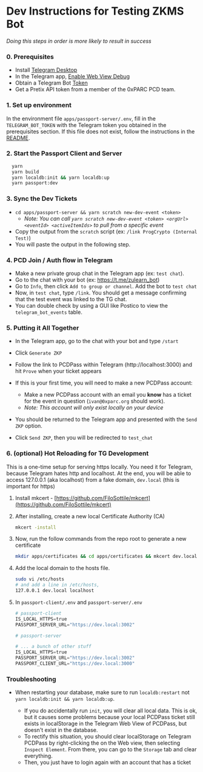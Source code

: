# Dev Instructions for Testing ZKMS Bot

_Doing this steps in order is more likely to result in success_

### 0. Prerequisites

- Install [Telegram Desktop](https://desktop.telegram.org/)
- In the Telegram app, [Enable Web View Debug](https://core.telegram.org/bots/webapps#debug-mode-for-mini-apps)
- Obtain a Telegram Bot [Token](https://core.telegram.org/bots/tutorial#obtain-your-bot-token)
- Get a Pretix API token from a member of the 0xPARC PCD team.

### 1. Set up environment

In the environment file `apps/passport-server/.env`, fill in the `TELEGRAM_BOT_TOKEN` with the Telegram token you obtained in the prerequisites section. If this file does not exist, follow the instructions in the [README](README.md#environment-variables).

### 2. Start the Passport Client and Server

```bash
  yarn
  yarn build
  yarn localdb:init && yarn localdb:up
  yarn passport:dev
```

### 3. Sync the Dev Tickets

- `cd apps/passport-server && yarn scratch new-dev-event <token>`
  - _Note: You can call `yarn scratch new-dev-event <token> <orgUrl> <eventId> <activeItemIds>` to pull from a specific event_
- Copy the output from the `scratch` script (ex: `/link ProgCrypto (Internal Test)`)
- You will paste the output in the following step.

### 4. PCD Join / Auth flow in Telegram

- Make a new private group chat in the Telegram app (ex: `test chat`).
- Go to the chat with your bot (ex: https://t.me/zulearn_bot)
- Go to `Info`, then click `Add to group or channel`. Add the bot to `test chat`
- Now, in `test chat`, type `/link`. You should get a message confirming that the test event was linked to the TG chat.
- You can double check by using a GUI like Postico to view the `telegram_bot_events` table.

### 5. Putting it All Together

- In the Telegram app, go to the chat with your bot and type `/start`
- Click `Generate ZKP`
- Follow the link to PCDPass within Telegram (http://localhost:3000) and hit `Prove` when your ticket appears
- If this is your first time, you will need to make a new PCDPass account:

  - Make a new PCDPass account with an email you **know** has a ticket for the event in question (`ivan@0xparc.org` should work).
  - _Note: This account will only exist locally on your device_

- You should be returned to the Telegram app and presented with the `Send ZKP` option.
- Click `Send ZKP`, then you will be redirected to `test_chat`

### 6. (optional) Hot Reloading for TG Development

This is a one-time setup for serving https locally. You need it for Telegram, because Telegram hates http and localhost. At the end, you will be able to access 127.0.0.1 (aka localhost) from a fake domain, `dev.local` (this is important for https)

1. Install mkcert - [https://github.com/FiloSottile/mkcert](https://github.com/FiloSottile/mkcert)
2. After installing, create a new local Certificate Authority (CA)

   ```bash
   mkcert -install
   ```

3. Now, run the follow commands from the repo root to generate a new certificate

   ```bash
   mkdir apps/certificates && cd apps/certificates && mkcert dev.local
   ```

4. Add the local domain to the hosts file.

   ```bash
   sudo vi /etc/hosts
   # and add a line in /etc/hosts,
   127.0.0.1 dev.local localhost
   ```

5. In `passport-client/.env` and `passport-server/.env`

   ```python
   # passport-client
   IS_LOCAL_HTTPS=true
   PASSPORT_SERVER_URL="https://dev.local:3002"
   ```

   ```python
   # passport-server

   # ... a bunch of other stuff
   IS_LOCAL_HTTPS=true
   PASSPORT_SERVER_URL="https://dev.local:3002"
   PASSPORT_CLIENT_URL="https://dev.local:3000"
   ```

### Troubleshooting

- When restarting your database, make sure to run `localdb:restart` not `yarn localdb:init && yarn localdb:up`.

  - If you do accidentally run `init`, you will clear all local data. This is ok, but it causes some problems because your local PCDPass ticket still exists in localStorage in the Telegram Web View of PCDPass, but doesn't exist in the database.
  - To rectify this situation, you should clear localStorage on Telegram PCDPass by right-clicking the on the Web view, then selecting `Inspect Element`. From there, you can go to the `Storage` tab and clear everything.
  - Then, you just have to login again with an account that has a ticket
